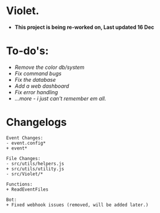 # Violet.

- **This project is being re-worked on, Last updated 16 Dec**


# To-do's:
- *Remove the color db/system*
- *Fix command bugs*
- *Fix the database*
- *Add a web dashboard*
- *Fix error handling*
- *...more - i just can't remember em all.* 


# Changelogs
```
Event Changes:
- event.config*
+ event*

File Changes:
- src/utils/helpers.js
+ src/utils/utility.js
- src/Violet/*

Functions: 
+ ReadEventFiles

Bot:
+ Fixed webhook issues (removed, will be added later.)
```